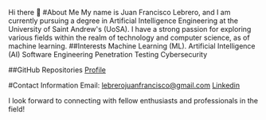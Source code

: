 Hi there 👋
#About Me
My name is Juan Francisco Lebrero, and I am currently pursuing a degree in Artificial Intelligence Engineering at the University of Saint Andrew's (UoSA). I have a strong passion for exploring various fields within the realm of technology and computer science, as of machine learning.
##Interests
Machine Learning (ML). 
Artificial Intelligence (AI) 
Software Engineering 
Penetration Testing 
Cybersecurity 

##GitHub Repositories
<a href="https://www.github.io/frizynn">Profile</a>

#Contact Information
Email: lebrerojuanfrancisco@gmail.com
<a href="https://www.linkedin.com/lebrerojuanfrancisco">Linkedin</a>

I look forward to connecting with fellow enthusiasts and professionals in the field!
